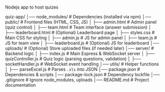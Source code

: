 Nodejs app to host quizes

quiz-app/
│── node_modules/           # Dependencies (installed via npm)
│── public/                 # Frontend files (HTML, CSS, JS)
│   ├── admin.html          # Admin panel (quiz control)
│   ├── team.html           # Team interface (answer submission)
│   ├── leaderboard.html     # (Optional) Leaderboard page
│   ├── styles.css          # Main CSS for styling
│   ├── admin.js            # JS for admin panel
│   ├── team.js             # JS for team view
│   ├── leaderboard.js      # (Optional) JS for leaderboard
│── uploads/                # (Optional) Store uploaded files (if needed later)
│── server/                 # Backend logic
│   ├── index.js            # Main Express & WebSocket server
│   ├── quizController.js   # Quiz logic (parsing questions, validation)
│   ├── socketHandler.js    # WebSocket event handling
│── utils/                  # Helper functions
│   ├── parseExcel.js       # Parses `.xls` into JSON
│── package.json            # Dependencies & scripts
│── package-lock.json       # Dependency lockfile
│── .gitignore              # Ignore node_modules, uploads
│── README.md               # Project documentation
